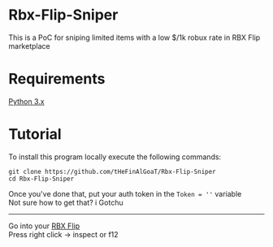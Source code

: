 # Rbx-Flip-Sniper
This is a PoC for sniping limited items with a low $/1k robux rate in RBX Flip marketplace
# Requirements
[Python 3.x](https://python.org)
# Tutorial
To install this program locally execute the following commands: <br/>
```
git clone https://github.com/tHeFinAlGoaT/Rbx-Flip-Sniper
cd Rbx-Flip-Sniper
```
Once you've done that, put your auth token in the ```Token = ''``` variable <br/>
Not sure how to get that? i Gotchu <br/> 
<hr>


Go into your [RBX Flip](https://www.rbxflip.com/) <br/>
Press right click -> inspect or f12 <br>

